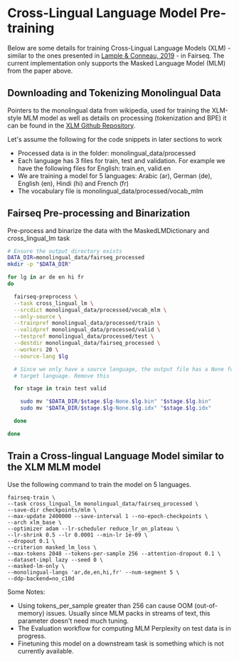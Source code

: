 # Cross-Lingual Language Model Pre-training

Below are some details for training Cross-Lingual Language Models (XLM) - similar to the ones presented in [Lample & Conneau, 2019](https://arxiv.org/pdf/1901.07291.pdf) - in Fairseq. The current implementation only supports the Masked Language Model (MLM) from the paper above.

## Downloading and Tokenizing Monolingual Data

Pointers to the monolingual data from wikipedia, used for training the XLM-style MLM model as well as details on processing (tokenization and BPE) it can be found in the [XLM Github Repository](https://github.com/facebookresearch/XLM#download--preprocess-monolingual-data).

Let's assume the following for the code snippets in later sections to work
- Processed data is in the folder: monolingual_data/processed
- Each language has 3 files for train, test and validation. For example we have the following files for English:
    train.en, valid.en
- We are training a model for 5 languages: Arabic (ar), German (de), English (en), Hindi (hi) and French (fr)
- The vocabulary file is monolingual_data/processed/vocab_mlm


## Fairseq Pre-processing and Binarization

Pre-process and binarize the data with the MaskedLMDictionary and cross_lingual_lm task

```bash
# Ensure the output directory exists
DATA_DIR=monolingual_data/fairseq_processed
mkdir -p "$DATA_DIR"

for lg in ar de en hi fr
do

  fairseq-preprocess \
  --task cross_lingual_lm \
  --srcdict monolingual_data/processed/vocab_mlm \
  --only-source \
  --trainpref monolingual_data/processed/train \
  --validpref monolingual_data/processed/valid \
  --testpref monolingual_data/processed/test \
  --destdir monolingual_data/fairseq_processed \
  --workers 20 \
  --source-lang $lg

  # Since we only have a source language, the output file has a None for the
  # target language. Remove this

  for stage in train test valid

    sudo mv "$DATA_DIR/$stage.$lg-None.$lg.bin" "$stage.$lg.bin"
    sudo mv "$DATA_DIR/$stage.$lg-None.$lg.idx" "$stage.$lg.idx"

  done

done
```

## Train a Cross-lingual Language Model similar to the XLM MLM model

Use the following command to train the model on 5 languages.

```
fairseq-train \
--task cross_lingual_lm monolingual_data/fairseq_processed \
--save-dir checkpoints/mlm \
--max-update 2400000 --save-interval 1 --no-epoch-checkpoints \
--arch xlm_base \
--optimizer adam --lr-scheduler reduce_lr_on_plateau \
--lr-shrink 0.5 --lr 0.0001 --min-lr 1e-09 \
--dropout 0.1 \
--criterion masked_lm_loss \
--max-tokens 2048 --tokens-per-sample 256 --attention-dropout 0.1 \
--dataset-impl lazy --seed 0 \
--masked-lm-only \
--monolingual-langs 'ar,de,en,hi,fr' --num-segment 5 \
--ddp-backend=no_c10d
```

Some Notes:
- Using tokens_per_sample greater than 256 can cause OOM (out-of-memory) issues. Usually since MLM packs in streams of text, this parameter doesn't need much tuning.
- The Evaluation workflow for computing MLM Perplexity on test data is in progress.
- Finetuning this model on a downstream task is something which is not currently available.

